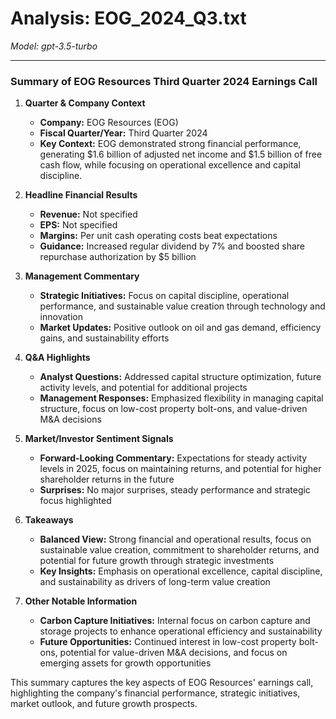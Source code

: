 # Analysis: EOG_2024_Q3.txt

*Model: gpt-3.5-turbo*

---

### Summary of EOG Resources Third Quarter 2024 Earnings Call

1. **Quarter & Company Context**
   - **Company:** EOG Resources (EOG)
   - **Fiscal Quarter/Year:** Third Quarter 2024
   - **Key Context:** EOG demonstrated strong financial performance, generating $1.6 billion of adjusted net income and $1.5 billion of free cash flow, while focusing on operational excellence and capital discipline.

2. **Headline Financial Results**
   - **Revenue:** Not specified
   - **EPS:** Not specified
   - **Margins:** Per unit cash operating costs beat expectations
   - **Guidance:** Increased regular dividend by 7% and boosted share repurchase authorization by $5 billion

3. **Management Commentary**
   - **Strategic Initiatives:** Focus on capital discipline, operational performance, and sustainable value creation through technology and innovation
   - **Market Updates:** Positive outlook on oil and gas demand, efficiency gains, and sustainability efforts

4. **Q&A Highlights**
   - **Analyst Questions:** Addressed capital structure optimization, future activity levels, and potential for additional projects
   - **Management Responses:** Emphasized flexibility in managing capital structure, focus on low-cost property bolt-ons, and value-driven M&A decisions

5. **Market/Investor Sentiment Signals**
   - **Forward-Looking Commentary:** Expectations for steady activity levels in 2025, focus on maintaining returns, and potential for higher shareholder returns in the future
   - **Surprises:** No major surprises, steady performance and strategic focus highlighted

6. **Takeaways**
   - **Balanced View:** Strong financial and operational results, focus on sustainable value creation, commitment to shareholder returns, and potential for future growth through strategic investments
   - **Key Insights:** Emphasis on operational excellence, capital discipline, and sustainability as drivers of long-term value creation

7. **Other Notable Information**
   - **Carbon Capture Initiatives:** Internal focus on carbon capture and storage projects to enhance operational efficiency and sustainability
   - **Future Opportunities:** Continued interest in low-cost property bolt-ons, potential for value-driven M&A decisions, and focus on emerging assets for growth opportunities

This summary captures the key aspects of EOG Resources' earnings call, highlighting the company's financial performance, strategic initiatives, market outlook, and future growth prospects.